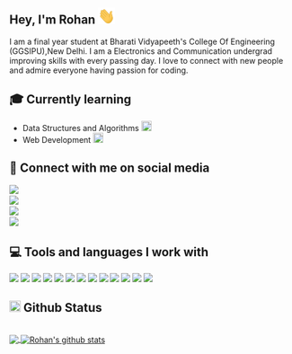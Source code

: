 <h2> Hey, I'm Rohan <img src="https://raw.githubusercontent.com/ABSphreak/ABSphreak/master/gifs/Hi.gif" width="30px"> </h2>
I am a final year student at Bharati Vidyapeeth's College Of Engineering (GGSIPU),New Delhi. I am a Electronics and Communication undergrad improving skills with every passing day. I love to connect with new people and admire everyone having passion for coding.

<br/>



## 🎓 Currently learning 
  * Data Structures and Algorithms <img height=18 width=18 src="https://img.icons8.com/color/48/000000/c-plus-plus-logo.png"/>
  * Web Development  <img height=18 width=18 src="https://img.icons8.com/color/48/000000/html-5.png"/><img height=16 width=16 src="https://img.icons8.com/color/48/000000/css3.png"/>

  
## 📲 Connect with me on social media 
<p align="left">
<a target="_blank"href="https://www.linkedin.com/in/rohan-kumar-a0b898194/"><img src="https://img.shields.io/badge/linkedin-%230077B5.svg?&style=for-the-badge&logo=linkedin&logoColor=white" /></a>&nbsp;&nbsp;&nbsp;&nbsp;<br/>
  <a target="_blank"href="https://github.com/RohanKumar01"><img src="https://img.shields.io/badge/GitHub-black.svg?&style=for-the-badge&logo=github&logoColor=white" /></a>&nbsp;&nbsp;&nbsp;&nbsp;<br/>
  <a target="_blank"href="https://www.instagram.com/kx.rohan/"><img src="https://img.shields.io/badge/-INSTAGRAM-cc0099?&style=for-the-badge&logo=instagram&logoColor=white" /></a>&nbsp;&nbsp;&nbsp;&nbsp;<br/>
  <a href="mailto:rohankumar25601@gmail.com"><img src="https://img.shields.io/badge/gmail-%23D14836.svg?&style=for-the-badge&logo=gmail&logoColor=white" /></a>&nbsp;&nbsp;&nbsp;&nbsp;
  
</p>

## 💻 Tools and languages I work with
<div align items="left">
<img src="https://img.icons8.com/color/48/000000/c-programming.png"/>
<img src="https://img.icons8.com/color/48/000000/c-plus-plus-logo.png"/>
 <img src="https://img.icons8.com/color/48/000000/python.png"/>
<img src="https://img.icons8.com/color/48/000000/html-5.png"/>
<img src="https://img.icons8.com/color/48/000000/css3.png"/>
 <img src="https://img.icons8.com/color/48/000000/javascript.png"/>
<img src="https://img.icons8.com/color/48/000000/react-native.png"/> 
<img src="https://img.icons8.com/color/48/000000/nodejs.png"/>
<img src="https://img.icons8.com/color/48/000000/mongodb.png"/> 
<img src="https://www.vectorlogo.zone/logos/expressjs/expressjs-icon.svg"/>
<img src="https://img.icons8.com/color/48/000000/visual-studio-code-2019.png"/>
<img src="https://img.icons8.com/color/48/000000/git.png"/>
<img src="https://img.icons8.com/ios-filled/50/000000/github.png"/>

</div>

## <img width="20" height="20" src="https://img.icons8.com/color/48/000000/github-2.png"/> Github Status
<br/>
<a href="https://github.com/RohanKumar01">
  <img align="center" src="https://github-readme-stats.vercel.app/api/top-langs/?username=RohanKumar01&theme=dark&hide_langs_below=1" />
</a>
<a href="https://github.com/RohanKumar01">
 <img align="center" src="https://github-readme-stats.vercel.app/api?username=RohanKumar01&show_icons=true&theme=dark" alt="Rohan's github stats"/>
</a>

<br/>






<!---
RohanKumar01/RohanKumar01 is a ✨ special ✨ repository because its `README.md` (this file) appears on your GitHub profile.
You can click the Preview link to take a look at your changes.
--->
